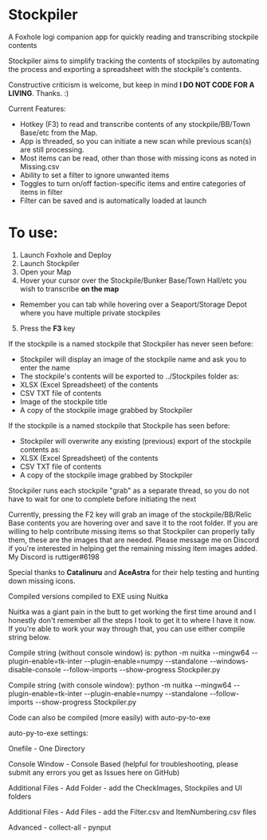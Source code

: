 # Stockpiler
A Foxhole logi companion app for quickly reading and transcribing stockpile contents

Stockpiler aims to simplify tracking the contents of stockpiles by automating the process and exporting a spreadsheet with the stockpile's contents.

Constructive criticism is welcome, but keep in mind **I DO NOT CODE FOR A LIVING**.  Thanks. :)

Current Features:
- Hotkey (F3) to read and transcribe contents of any stockpile/BB/Town Base/etc from the Map.
- App is threaded, so you can initiate a new scan while previous scan(s) are still processing.
- Most items can be read, other than those with missing icons as noted in Missing.csv
- Ability to set a filter to ignore unwanted items
- Toggles to turn on/off faction-specific items and entire categories of items in filter
- Filter can be saved and is automatically loaded at launch

# To use:
1. Launch Foxhole and Deploy
2. Launch Stockpiler
3. Open your Map
4. Hover your cursor over the Stockpile/Bunker Base/Town Hall/etc you wish to transcribe **on the map**
- Remember you can tab while hovering over a Seaport/Storage Depot where you have multiple private stockpiles
5. Press the **F3** key

If the stockpile is a named stockpile that Stockpiler has never seen before:
- Stockpiler will display an image of the stockpile name and ask you to enter the name
- The stockpile's contents will be exported to ../Stockpiles folder as:
- XLSX (Excel Spreadsheet) of the contents
- CSV TXT file of contents
- Image of the stockpile title
- A copy of the stockpile image grabbed by Stockpiler

If the stockpile is a named stockpile that Stockpile has seen before:
- Stockpiler will overwrite any existing (previous) export of the stockpile contents as:
- XLSX (Excel Spreadsheet) of the contents
- CSV TXT file of contents
- A copy of the stockpile image grabbed by Stockpiler


Stockpiler runs each stockpile "grab" as a separate thread, so you do not have to wait for one to complete before initiating the next


Currently, pressing the F2 key will grab an image of the stockpile/BB/Relic Base contents you are hovering over and save it to the root folder.  If you are willing to help contribute missing items so that Stockpiler can properly tally them, these are the images that are needed.  Please message me on Discord if you're interested in helping get the remaining missing item images added.
My Discord is ruttiger#6198

Special thanks to **Catalinuru** and **AceAstra** for their help testing and hunting down missing icons.

Compiled versions compiled to EXE using Nuitka

Nuitka was a giant pain in the butt to get working the first time around and I honestly don't remember all the steps I took to get it to where I have it now.  If you're able to work your way through that, you can use either compile string below.

Compile string (without console window) is:
python -m nuitka --mingw64 --plugin-enable=tk-inter --plugin-enable=numpy --standalone --windows-disable-console --follow-imports --show-progress Stockpiler.py

Compile string (with console window):
python -m nuitka --mingw64 --plugin-enable=tk-inter --plugin-enable=numpy --standalone --follow-imports --show-progress Stockpiler.py


Code can also be compiled (more easily) with auto-py-to-exe

auto-py-to-exe settings:

Onefile - One Directory

Console Window - Console Based (helpful for troubleshooting, please submit any errors you get as Issues here on GitHub)

Additional Files - Add Folder - add the CheckImages, Stockpiles and UI folders

Additional Files - Add Files - add the Filter.csv and ItemNumbering.csv files

Advanced - collect-all - pynput
